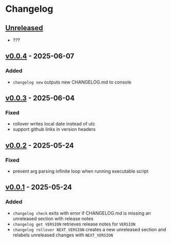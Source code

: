 # Changelog

## [Unreleased]

- ???

## [v0.0.4] - 2025-06-07

### Added

- `changelog new` outputs new CHANGELOG.md to console

## [v0.0.3] - 2025-06-04

### Fixed

- rollover writes local date instead of utc
- support github links in version headers

## [v0.0.2] - 2025-05-24

### Fixed

- prevent arg parsing infinite loop when running executable script

## [v0.0.1] - 2025-05-24

### Added

- `changelog check` exits with error if CHANGELOG.md is missing an unreleased section with release notes
- `changelog get VERSION` retrieves release notes for `VERSION`
- `changelog rollover NEXT_VERSION` creates a new unreleased section and relabels unreleased changes with `NEXT_VERSION`

[Unreleased]: https://github.com/eighty4/changelog/compare/v0.0.4...HEAD
[v0.0.4]: https://github.com/eighty4/changelog/compare/v0.0.3...v0.0.4
[v0.0.3]: https://github.com/eighty4/changelog/compare/v0.0.2...v0.0.3
[v0.0.2]: https://github.com/eighty4/changelog/compare/v0.0.1...v0.0.2
[v0.0.1]: https://github.com/eighty4/changelog/releases/tag/v0.0.1
